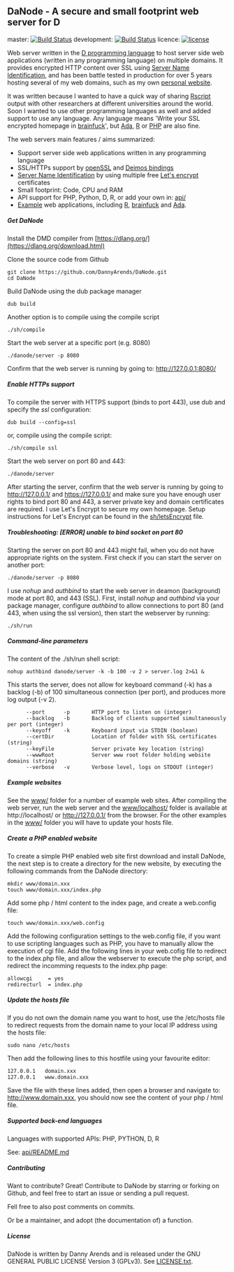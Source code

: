 DaNode - A secure and small footprint web server for D 
------------------------------------------------------
master: [![Build Status](https://travis-ci.org/DannyArends/DaNode.svg?branch=master)](https://travis-ci.org/DannyArends/DaNode)
development: [![Build Status](https://travis-ci.org/DannyArends/DaNode.svg?branch=development)](https://travis-ci.org/DannyArends/DaNode)
licence: [![license](https://img.shields.io/github/license/DannyArends/DaNode.svg?style=flat)](https://github.com/DannyArends/DaNode/blob/master/LICENSE.txt)

Web server written in the [D programming language](https://dlang.org/) to 
host server side web applications (written in any programming language) on multiple domains. 
It provides encrypted HTTP content over SSL using 
[Server Name Identification](https://en.wikipedia.org/wiki/Server_Name_Indication), 
and has been battle tested in production for over 5 years hosting several of my 
web domains, such as my own [personal website](https://www.dannyarends.nl/).

It was written because I wanted to have a quick way of sharing 
[Rscript](https://www.r-project.org/about.html) output with other researchers at 
different universities around the world. Soon I wanted to use other programming 
languages as well and added support to use any language. Any language means 
'Write your SSL encrypted homepage in
[brainfuck](https://en.wikipedia.org/wiki/Brainfuck)', but 
[Ada](https://en.wikipedia.org/wiki/Ada), 
[R](https://www.r-project.org) or 
[PHP](https://en.wikipedia.org/wiki/PHP) are also fine.

The web servers main features / aims summarized:
- Support server side web applications written in any programming language
- SSL/HTTPs support by [openSSL](https://www.openssl.org/) and [Deimos bindings](https://github.com/D-Programming-Deimos/openssl)
- [Server Name Identification](https://en.wikipedia.org/wiki/Server_Name_Indication) by using multiple free [Let's encrypt](https://letsencrypt.org/) certificates
- Small footprint: Code, CPU and RAM
- API support for PHP, Python, D, R, or add your own in: [api/](api/)
- [Example](www/localhost/) web applications, including [R](www/localhost/rscript.r), [brainfuck](www/localhost/test.bf) and [Ada](www/localhost/test.ada).

##### Get DaNode

Install the DMD compiler from [https://dlang.org/](https://dlang.org/download.html)

Clone the source code from Github

    git clone https://github.com/DannyArends/DaNode.git
    cd DaNode

Build DaNode using the dub package manager

    dub build

Another option is to compile using the compile script

    ./sh/compile

Start the web server at a specific port (e.g. 8080)

    ./danode/server -p 8080

Confirm that the web server is running by going to: http://127.0.0.1:8080/

##### Enable HTTPs support

To compile the server with HTTPS support (binds to port 443), use dub and specify 
the _ssl_ configuration:

    dub build --config=ssl

or, compile using the compile script:

    ./sh/compile ssl

Start the web server on port 80 and 443:

    ./danode/server

After starting the server, confirm that the web server is running by going to http://127.0.0.1/ 
and https://127.0.0.1/ and make sure you have enough user rights to bind port 80 and 443, a server 
private key and domain certificates are required. I use Let's Encrypt to secure my own homepage. 
Setup instructions for Let's Encrypt can be found in the [sh/letsEncrypt](sh/letsEncrypt) file.

##### Troubleshooting: [ERROR]  unable to bind socket on port 80

Starting the server on port 80 and 443 might fail, when you do not have appropriate 
rights on the system. First check if you can start the server on another port:

    ./danode/server -p 8080

I use _nohup_ and _authbind_ to start the web server in deamon (background) mode at port 80, and 443 (SSL). 
First, install _nohup_ and _authbind_ via your package manager, configure _authbind_ to allow 
connections to port 80 (and 443, when using the ssl version), then start the webserver by running:

    ./sh/run

##### Command-line parameters

The content of the ./sh/run shell script:

    nohup authbind danode/server -k -b 100 -v 2 > server.log 2>&1 &

This starts the server, does not allow for keyboard command (-k) has a backlog (-b) 
of 100 simultaneous connection (per port), and produces more log output (-v 2).

          --port      -p       HTTP port to listen on (integer)
          --backlog   -b       Backlog of clients supported simultaneously per port (integer)
          --keyoff    -k       Keyboard input via STDIN (boolean)
          --certDir            Location of folder with SSL certificates (string)
          --keyFile            Server private key location (string)
          --wwwRoot            Server www root folder holding website domains (string)
          --verbose   -v       Verbose level, logs on STDOUT (integer)

##### Example websites

See the [www/](www/) folder for a number of example web sites. After compiling the web 
server, run the web server and the [www/localhost/](www/localhost/) folder is available 
at http://localhost/ or http://127.0.0.1/ from the browser. For the other examples in 
the [www/](www/) folder you will have to update your hosts file.

##### Create a PHP enabled website

To create a simple PHP enabled web site first download and install DaNode, the next 
step is to create a directory for the new website, by executing the following commands 
from the DaNode directory:

    mkdir www/domain.xxx
    touch www/domain.xxx/index.php

Add some php / html content to the index page, and create a web.config file:

    touch www/domain.xxx/web.config

Add the following configuration settings to the web.config file, if you want to use 
scripting languages such as PHP, you have to manually allow the execution of cgi file. 
Add the following lines in your web.cofig file to redirect to the index.php file, and 
allow the webserver to execute the php script, and redirect the incomming requests to 
the index.php page:

    allowcgi     = yes
    redirecturl  = index.php

##### Update the hosts file

If you do not own the domain name you want to host, use the /etc/hosts file to redirect 
requests from the domain name to your local IP address using the hosts file:

    sudo nano /etc/hosts

Then add the following lines to this hostfile using your favourite editor:

    127.0.0.1   domain.xxx
    127.0.0.1   www.domain.xxx

Save the file with these lines added, then open a browser and navigate to: 
http://www.domain.xxx, you should now see the content of your php / html file.

##### Supported back-end languages

Languages with supported APIs: PHP, PYTHON, D, R

See: [api/README.md](api/README.md)

##### Contributing

Want to contribute? Great! Contribute to DaNode by starring or forking on Github, 
and feel free to start an issue or sending a pull request.

Fell free to also post comments on commits.

Or be a maintainer, and adopt (the documentation of) a function.

##### License

DaNode is written by Danny Arends and is released under the GNU GENERAL PUBLIC 
LICENSE Version 3 (GPLv3). See [LICENSE.txt](LICENSE.txt).


